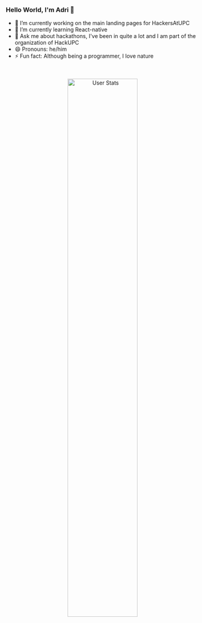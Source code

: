 ### Hello World, I'm Adri 👋

<!--
**AdriMM26/AdriMM26** is a ✨ _special_ ✨ repository because its `README.md` (this file) appears on your GitHub profile.

Here are some ideas to get you started:
-->
- 🔭 I’m currently working on the main landing pages for HackersAtUPC
- 🌱 I’m currently learning React-native
- 💬 Ask me about hackathons, I've been in quite a lot and I am part of the organization of HackUPC
- 😄 Pronouns: he/him
- ⚡ Fun fact: Although being a programmer, I love nature

<br>
<p align="center">
  <img alt="User Stats" src="https://github-readme-stats.vercel.app/api?username=AdriMM26&&show_icons=true&&theme=dark" width="60%"/>
</p>
<!--
<p align="right">
  [![Top languages](https://github-readme-stats.vercel.app/api/top-langs/?username=AdriMM26&hide=shaderlab,Jupyter%20Notebook,hlsl&layout=compact&theme=transparent)](https://github.com/AdriMM26)
</p>
-->
